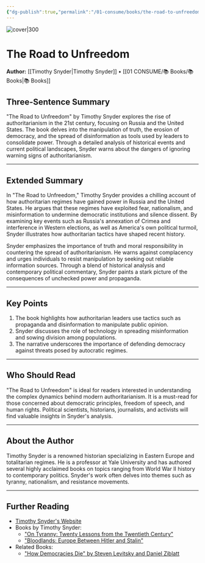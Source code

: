 ```yaml
---
{"dg-publish":true,"permalink":"/01-consume/books/the-road-to-unfreedom/","title":"The Road to Unfreedom","tags":["politics","history","authoritarianism"]}
---
```



![cover|300](http://books.google.com/books/content?id=OeMxDwAAQBAJ&printsec=frontcover&img=1&zoom=1&source=gbs_api)

# The Road to Unfreedom
**Author:** [[Timothy Snyder\|Timothy Snyder]] • [[01 CONSUME/📚 Books/📚 Books\|📚 Books]]
## Three-Sentence Summary
"The Road to Unfreedom" by Timothy Snyder explores the rise of authoritarianism in the 21st century, focusing on Russia and the United States. The book delves into the manipulation of truth, the erosion of democracy, and the spread of disinformation as tools used by leaders to consolidate power. Through a detailed analysis of historical events and current political landscapes, Snyder warns about the dangers of ignoring warning signs of authoritarianism.

---

## Extended Summary
In "The Road to Unfreedom," Timothy Snyder provides a chilling account of how authoritarian regimes have gained power in Russia and the United States. He argues that these regimes have exploited fear, nationalism, and misinformation to undermine democratic institutions and silence dissent. By examining key events such as Russia's annexation of Crimea and interference in Western elections, as well as America's own political turmoil, Snyder illustrates how authoritarian tactics have shaped recent history.

Snyder emphasizes the importance of truth and moral responsibility in countering the spread of authoritarianism. He warns against complacency and urges individuals to resist manipulation by seeking out reliable information sources. Through a blend of historical analysis and contemporary political commentary, Snyder paints a stark picture of the consequences of unchecked power and propaganda.

---

## Key Points
1. The book highlights how authoritarian leaders use tactics such as propaganda and disinformation to manipulate public opinion.
2. Snyder discusses the role of technology in spreading misinformation and sowing division among populations.
3. The narrative underscores the importance of defending democracy against threats posed by autocratic regimes.

---

## Who Should Read
"The Road to Unfreedom" is ideal for readers interested in understanding the complex dynamics behind modern authoritarianism. It is a must-read for those concerned about democratic principles, freedom of speech, and human rights. Political scientists, historians, journalists, and activists will find valuable insights in Snyder's analysis.

---

## About the Author
Timothy Snyder is a renowned historian specializing in Eastern Europe and totalitarian regimes. He is a professor at Yale University and has authored several highly acclaimed books on topics ranging from World War II history to contemporary politics. Snyder's work often delves into themes such as tyranny, nationalism, and resistance movements.

---

## Further Reading
- [Timothy Snyder's Website](https://timothysnyder.org/)
- Books by Timothy Snyder:
  - ["On Tyranny: Twenty Lessons from the Twentieth Century"](https://www.timothysnyder.org/books/on-tyranny)
  - ["Bloodlands: Europe Between Hitler and Stalin"](https://www.timothysnyder.org/books/bloodlands)
- Related Books:
  - ["How Democracies Die" by Steven Levitsky and Daniel Ziblatt](https://www.penguinrandomhouse.com/books/562171/how-democracies-die-by-steven-levitsky-and-daniel-ziblatt/)